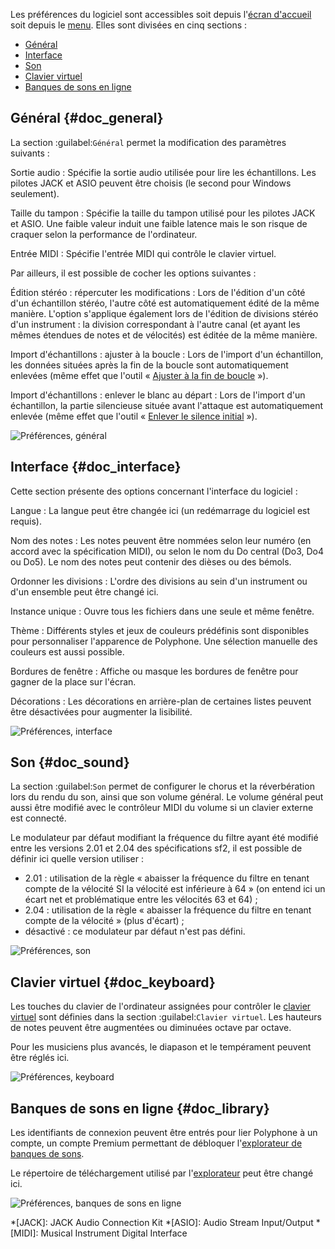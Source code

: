 Les préférences du logiciel sont accessibles soit depuis l'[écran d'accueil](manual/index.md) soit depuis le [menu](manual/menu.md#doc_shortcuts).
Elles sont divisées en cinq sections&nbsp;:

* [Général](#doc_general)
* [Interface](#doc_interface)
* [Son](#doc_sound)
* [Clavier virtuel](#doc_keyboard)
* [Banques de sons en ligne](#doc_library)


## Général {#doc_general}


La section :guilabel:`Général` permet la modification des paramètres suivants&nbsp;:

Sortie audio
: Spécifie la sortie audio utilisée pour lire les échantillons.
  Les pilotes JACK et ASIO peuvent être choisis (le second pour Windows seulement).

Taille du tampon
: Spécifie la taille du tampon utilisé pour les pilotes JACK et ASIO.
  Une faible valeur induit une faible latence mais le son risque de craquer selon la performance de l'ordinateur.

Entrée MIDI
: Spécifie l'entrée MIDI qui contrôle le clavier virtuel.

Par ailleurs, il est possible de cocher les options suivantes&nbsp;:

Édition stéréo&nbsp;: répercuter les modifications
: Lors de l'édition d'un côté d'un échantillon stéréo, l'autre côté est automatiquement édité de la même manière.
  L'option s'applique également lors de l'édition de divisions stéréo d'un instrument&nbsp;: la division correspondant à l'autre canal (et ayant les mêmes étendues de notes et de vélocités) est éditée de la même manière.

Import d'échantillons&nbsp;: ajuster à la boucle
: Lors de l'import d'un échantillon, les données situées après la fin de la boucle sont automatiquement enlevées (même effet que l'outil «&nbsp;[Ajuster à la fin de boucle](manual/soundfont-editor/tools/sample-tools.md#doc_trimloop)&nbsp;»).

Import d'échantillons&nbsp;: enlever le blanc au départ
: Lors de l'import d'un échantillon, la partie silencieuse située avant l'attaque est automatiquement enlevée (même effet que l'outil «&nbsp;[Enlever le silence initial](manual/soundfont-editor/tools/sample-tools.md#doc_removeblank)&nbsp;»).


![Préférences, général](images/settings_general.png "Préférences, général")


## Interface {#doc_interface}


Cette section présente des options concernant l'interface du logiciel&nbsp;:

Langue
: La langue peut être changée ici (un redémarrage du logiciel est requis).

Nom des notes
: Les notes peuvent être nommées selon leur numéro (en accord avec la spécification MIDI), ou selon le nom du Do central (Do3, Do4 ou Do5).
  Le nom des notes peut contenir des dièses ou des bémols.

Ordonner les divisions
: L'ordre des divisions au sein d'un instrument ou d'un ensemble peut être changé ici.

Instance unique
: Ouvre tous les fichiers dans une seule et même fenêtre.

Thème
: Différents styles et jeux de couleurs prédéfinis sont disponibles pour personnaliser l'apparence de Polyphone.
  Une sélection manuelle des couleurs est aussi possible.

Bordures de fenêtre
: Affiche ou masque les bordures de fenêtre pour gagner de la place sur l'écran.

Décorations
: Les décorations en arrière-plan de certaines listes peuvent être désactivées pour augmenter la lisibilité.


![Préférences, interface](images/settings_interface.png "Préférences, interface")


## Son {#doc_sound}


La section :guilabel:`Son` permet de configurer le chorus et la réverbération lors du rendu du son, ainsi que son volume général.
Le volume général peut aussi être modifié avec le contrôleur MIDI du volume si un clavier externe est connecté.

Le modulateur par défaut modifiant la fréquence du filtre ayant été modifié entre les versions 2.01 et 2.04 des spécifications sf2, il est possible de définir ici quelle version utiliser&nbsp;:

* 2.01&nbsp;: utilisation de la règle «&nbsp;abaisser la fréquence du filtre en tenant compte de la vélocité SI la vélocité est inférieure à 64&nbsp;» (on entend ici un écart net et problématique entre les vélocités 63 et 64)&nbsp;;
* 2.04&nbsp;: utilisation de la règle «&nbsp;abaisser la fréquence du filtre en tenant compte de la vélocité&nbsp;» (plus d'écart)&nbsp;;
* désactivé&nbsp;: ce modulateur par défaut n'est pas défini.


![Préférences, son](images/settings_sound.png "Préférences, son")


## Clavier virtuel {#doc_keyboard}


Les touches du clavier de l'ordinateur assignées pour contrôler le [clavier virtuel](manual/soundfont-editor/toolbar.md#doc_keyboard) sont définies dans la section :guilabel:`Clavier virtuel`.
Les hauteurs de notes peuvent être augmentées ou diminuées octave par octave.

Pour les musiciens plus avancés, le diapason et le tempérament peuvent être réglés ici.


![Préférences, keyboard](images/settings_keyboard.png "Préférences, keyboard")


## Banques de sons en ligne {#doc_library}


Les identifiants de connexion peuvent être entrés pour lier Polyphone à un compte, un compte Premium permettant de débloquer l'[explorateur de banques de sons](manual/soundfont-browser.md).

Le répertoire de téléchargement utilisé par l'[explorateur](manual/soundfont-browser.md) peut être changé ici.


![Préférences, banques de sons en ligne](images/settings_library.png "Préférences, banques de sons en ligne")



*[JACK]: JACK Audio Connection Kit
*[ASIO]: Audio Stream Input/Output
*[MIDI]: Musical Instrument Digital Interface